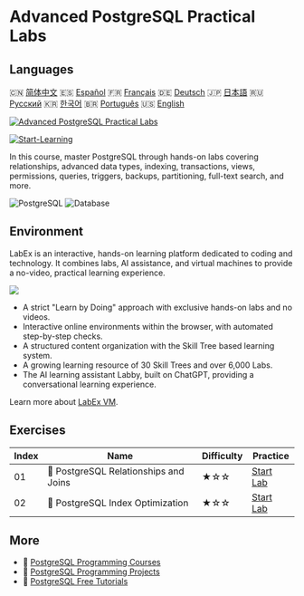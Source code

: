 # Advanced PostgreSQL Practical Labs

## Languages

🇨🇳 [简体中文](README_zh.md) 🇪🇸 [Español](README_es.md) 🇫🇷 [Français](README_fr.md) 🇩🇪 [Deutsch](README_de.md) 🇯🇵 [日本語](README_ja.md) 🇷🇺 [Русский](README_ru.md) 🇰🇷 [한국어](README_ko.md) 🇧🇷 [Português](README_pt.md) 🇺🇸 [English](README.md) 

[![Advanced PostgreSQL Practical Labs](https://cover-creator.labex.io/advanced-postgresql-practical-labs.png)](https://labex.io/en/courses/advanced-postgresql-practical-labs)

[![Start-Learning](https://img.shields.io/badge/Start-Learning-whitesmoke?style=for-the-badge)](https://labex.io/en/courses/advanced-postgresql-practical-labs)

In this course, master PostgreSQL through hands-on labs covering relationships, advanced data types, indexing, transactions, views, permissions, queries, triggers, backups, partitioning, full-text search, and more.

![PostgreSQL](https://img.shields.io/badge/PostgreSQL-whitesmoke?style=for-the-badge&logo=postgresql)
![Database](https://img.shields.io/badge/Database-whitesmoke?style=for-the-badge&logo=database)


## Environment

LabEx is an interactive, hands-on learning platform dedicated to coding and technology. It combines labs, AI assistance, and virtual machines to provide a no-video, practical learning experience.

![](https://tutorial-screenshot.getvm.io/images/vm-1725247253.png)

- A strict "Learn by Doing" approach with exclusive hands-on labs and no videos.
- Interactive online environments within the browser, with automated step-by-step checks.
- A structured content organization with the Skill Tree based learning system.
- A growing learning resource of 30 Skill Trees and over 6,000 Labs.
- The AI learning assistant Labby, built on ChatGPT, providing a conversational learning experience.

Learn more about [LabEx VM](https://support.labex.io/using-labex/virtual-machine).

## Exercises

|   Index | Name                                  | Difficulty   | Practice                                                                                                                                |
|---------|---------------------------------------|--------------|-----------------------------------------------------------------------------------------------------------------------------------------|
|      01 | 📖 PostgreSQL Relationships and Joins | ★☆☆          | <a target='_blank' href='https://labex.io/en/tutorials/postgresql-postgresql-relationships-and-joins-550959'>Start Lab</a>              |
|      02 | 📖 PostgreSQL Index Optimization      | ★☆☆          | <a target='_blank' href='https://labex.io/en/tutorials/postgresql-data-filtering-and-simple-queries-in-postgresql-550955'>Start Lab</a> |

## More

- 🔗 [PostgreSQL Programming Courses](https://github.com/labex-labs/awesome-programming-courses)
- 🔗 [PostgreSQL Programming Projects](https://github.com/labex-labs/awesome-programming-projects)
- 🔗 [PostgreSQL Free Tutorials](https://github.com/labex-labs/postgresql-free-tutorials)

